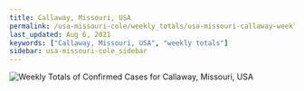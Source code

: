 ```yaml
---
title: Callaway, Missouri, USA
permalink: /usa-missouri-cole/weekly_totals/usa-missouri-callaway-weekly_totals.html
last_updated: Aug 6, 2021
keywords: ["Callaway, Missouri, USA", "weekly totals"]
sidebar: usa-missouri-cole_sidebar
---
```


![Weekly Totals of Confirmed Cases for Callaway, Missouri, USA](/covid_tracker/images/graphs/usa-missouri-callaway-weekly_totals_graph.png)

